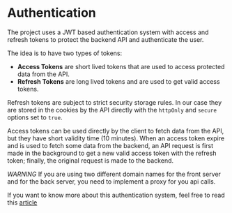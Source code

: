 # Authentication

The project uses a JWT based authentication system with access and refresh tokens to protect the backend API and authenticate the user.

The idea is to have two types of tokens:

-   **Access Tokens** are short lived tokens that are used to access protected data from the API.
-   **Refresh Tokens** are long lived tokens and are used to get valid access tokens.

Refresh tokens are subject to strict security storage rules. In our case they are stored in the cookies by the API directly with the `httpOnly` and `secure` options set to `true`.

Access tokens can be used directly by the client to fetch data from the API, but they have short validity time (10 minutes). When an access token expire and is used to fetch some data from the backend, an API request is first made in the background to get a new valid access token with the refresh token; finally, the original request is made to the backend.

_WARNING_
If you are using two different domain names for the front server and for the back server, you need to implement a proxy for you api calls.

If you want to know more about this authentication system, feel free to read this [article](https://auth0.com/blog/refresh-tokens-what-are-they-and-when-to-use-them/)
